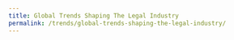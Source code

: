 ```yaml
---
title: Global Trends Shaping The Legal Industry
permalink: /trends/global-trends-shaping-the-legal-industry/
---
```

